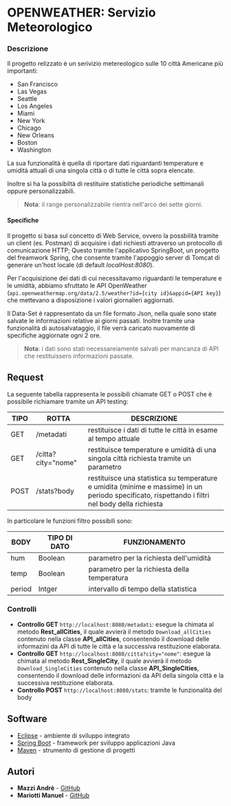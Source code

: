 # OPENWEATHER: Servizio Meteorologico

### Descrizione
Il progetto relizzato è un serivizio metereologico sulle 10 città Americane più importanti:
* San Francisco
* Las Vegas
* Seattle
* Los Angeles 
* Miami
* New York
* Chicago
* New Orleans
* Boston
* Washington

La sua funzionalità è quella di riportare dati riguardanti temperature e umidità attuali di una singola città o di tutte le città sopra elencate.

Inoltre si ha la possibiltà di restituire statistiche periodiche settimanali oppure personalizzabili.
> **Nota**: il range personalizzabile rientra nell'arco dei sette giorni.

#### Specifiche
Il progetto si basa sul concetto di Web Service, ovvero la possbilità tramite un client (es. Postman) di acquisire i dati richiesti attraverso un protocollo di comunicazione HTTP; 
Questo tramite l'applicativo SpringBoot, un progetto del freamwork Spring, che consente tramite l'appoggio server di Tomcat di generare un'host locale (di default *localHost:8080*).

Per l'acquisizione dei dati di cui necessitavamo riguardanti le temperature e le umidità, abbiamo sfruttato le API OpenWeather (`api.openweathermap.org/data/2.5/weather?id={city id}&appid={API key}`) che mettevano a disposizione i valori giornalieri aggiornati.

Il Data-Set è rappresentato da un file formato Json, nella quale sono state salvate le informazioni relative ai giorni passati. Inoltre tramite una funzionalità di autosalvataggio, il file verrà caricato nuovamente di specifiche aggiornate ogni 2 ore.
> **Nota**: i dati sono stati necessareiamente salvati per mancanza di API che restituissero informazioni passate.

## Request 

La seguente tabella rappresenta le possibili chiamate GET o POST che è possibile richiamare tramite un API testing:

|    TIPO        |ROTTA                          |DESCRIZIONE                                |
|----------------|-------------------------------|-------------------------------------------|
|GET             |/metadati                      |restituisce i dati di tutte le città in esame al tempo attuale       |
|GET             |/citta?city="nome"             |restituisce temperature e umidità di una singola città richiesta tramite un parametro   |
|POST            |/stats?body     |restituisce una statistica su temperature e umidita (minime e massime) in un periodo specificato, rispettando i filtri nel body della richiesta |

In particolare le funzioni filtro possibili sono:

|   BODY         |TIPO DI DATO                   |FUNZIONAMENTO                              |
|----------------|-------------------------------|-------------------------------------------|
|hum             |Boolean                        |parametro per la richiesta dell'umidità    |
|temp            |Boolean                        |parametro per la richiesta della temperatura |
|period          |Intger                         |intervallo di tempo della statistica       |

### Controlli
* **Controllo GET** `http://localhost:8080/metadati`: esegue la chimata al metodo **Rest_allCities**, il quale avvierà il metodo `Download_allCities` contenuto nella classe **API_allCities**, consentendo il download delle informazini da API di tutte le città e la successiva restituzione elaborata.
* **Controllo GET** `http://localhost:8080/citta?city="nome"`: esegue la chimata al metodo **Rest_SingleCity**, il quale avvierà il metodo `Download_SingleCities` contenuto nella classe **API_SingleCities**, consentendo il download delle informazioni da API della singola città e la successiva restituzione elaborata.
* **Controllo POST** `http://localhost:8080/stats`: tramite le funzionalità del body
## Software

* [Eclipse](https://www.eclipse.org/) - ambiente di sviluppo integrato
* [Spring Boot](https://spring.io/projects/spring-boot) - framework per  sviluppo applicazioni Java
* [Maven](https://maven.apache.org/) - strumento di gestione di progetti

## Autori

* **Mazzi Andrè** - [GitHub](https://github.com/Mazzi-Andre)
* **Mariotti Manuel** - [GitHub](https://github.com/Manuel-Mariotti)
